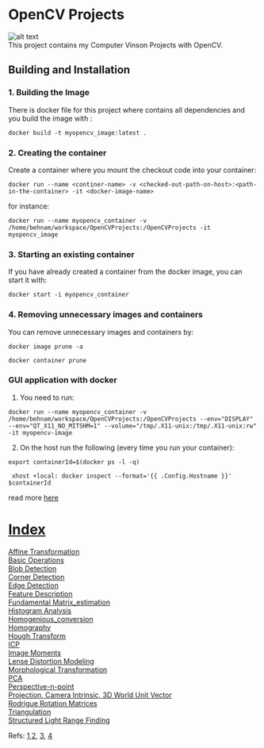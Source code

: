 # OpenCV Projects



![alt text](https://img.shields.io/badge/license-BSD-blue.svg)  
This project contains my Computer Vinson Projects with OpenCV.



## Building and Installation
### 1. Building the Image
There is docker file for this project where contains all dependencies and you build the image with :   

`docker build -t myopencv_image:latest .`

### 2. Creating the container
Create a container where you mount the checkout code into your container: 

`docker run --name <continer-name> -v <checked-out-path-on-host>:<path-in-the-container> -it <docker-image-name>`

for instance:

`docker run --name myopencv_container -v /home/behnam/workspace/OpenCVProjects:/OpenCVProjects -it myopencv_image`

### 3. Starting an existing container
If you have already created a container from the docker image, you can start it with:

`docker start -i myopencv_container`

### 4. Removing  unnecessary images and containers
You can remove unnecessary images and containers by:

`docker image prune -a`

`docker container prune` 


### GUI application with docker
1. You need to run:

`docker run --name myopencv_container -v /home/behnam/workspace/OpenCVProjects:/OpenCVProjects --env="DISPLAY" --env="QT_X11_NO_MITSHM=1" --volume="/tmp/.X11-unix:/tmp/.X11-unix:rw"  -it myopencv-image`

2. On the host run the following (every time you run your container):

`export containerId=$(docker ps -l -q)`

<code>  xhost +local: docker inspect --format='{{ .Config.Hostname }}' $containerId </code>


read more [here](https://ros-developer.com/2017/11/08/docker/)



# [Index](#)
[Affine Transformation](src/affine_transformation.cpp)    
[Basic Operations](src/basic_operations.cpp)    
[Blob Detection](src/blob_detection.cpp)    
[Corner Detection](src/corner_detection.cpp)    
[Edge Detection](docs/edge_detection.md)    
[Feature Description](src/feature_description.cpp)    
[Fundamental Matrix_estimation](src/fundamental_matrix_estimation.cpp)    
[Histogram Analysis](docs/histogram_analysis.md)    
[Homogenious_conversion](src/homogenious_conversion.cpp)    
[Homography](src/homography.cpp)    
[Hough Transform](src/hough_transform.cpp)    
[ICP](src/icp.cpp)    
[Image Moments](src/image_moments.cpp)    
[Lense Distortion Modeling](dscs/lense_distortion.md)  
[Morphological Transformation](src/morphological_transformation.cpp)    
[PCA](src/pca.cpp)    
[Perspective-n-point](src/perspective-n-point.cpp)    
[Projection, Camera Intrinsic, 3D World Unit Vector](docs/projection_camera_intrinsic.md)    
[Rodrigue Rotation Matrices](src/rodrigue_rotation_matrices.cpp)    
[Triangulation](src/triangulation.cpp)  
[Structured Light Range Finding](src/structured_light_range_finding.cpp)  


Refs: [1](https://www.youtube.com/channel/UCf0WB91t8Ky6AuYcQV0CcLw/videos),[2](https://github.com/spmallick/learnopencv/blob/master/README.md), [3](http://graphics.cs.cmu.edu/courses/15-463/), [4](https://www.tangramvision.com/blog/camera-modeling-exploring-distortion-and-distortion-models-part-i)  

